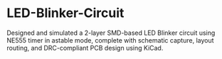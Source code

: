 # LED-Blinker-Circuit
Designed and simulated a 2-layer SMD-based LED Blinker circuit using NE555 timer in astable mode, complete with schematic capture, layout routing, and DRC-compliant PCB design using KiCad.
